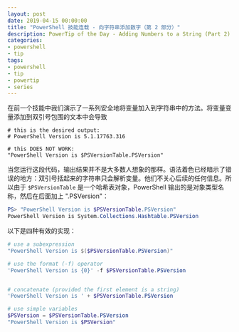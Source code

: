 ```yaml
---
layout: post
date: 2019-04-15 00:00:00
title: "PowerShell 技能连载 - 向字符串添加数字（第 2 部分）"
description: PowerTip of the Day - Adding Numbers to a String (Part 2)
categories:
- powershell
- tip
tags:
- powershell
- tip
- powertip
- series
---
```

在前一个技能中我们演示了一系列安全地将变量加入到字符串中的方法。将变量变量添加到双引号包围的文本中会导致

    # this is the desired output:
    # PowerShell Version is 5.1.17763.316

    # this DOES NOT WORK:
    "PowerShell Version is $PSVersionTable.PSVersion"

当您运行这段代码，输出结果并不是大多数人想象的那样。语法着色已经暗示了错误的地方：双引号括起来的字符串只会解析变量。他们不关心后续的任何信息。所以由于 `$PSVersionTable` 是一个哈希表对象，PowerShell 输出的是对象类型名称，然后在后面加上 ".PSVersion"：

```powershell
PS> "PowerShell Version is $PSVersionTable.PSVersion"
PowerShell Version is System.Collections.Hashtable.PSVersion
```

以下是四种有效的实现：

```powershell
# use a subexpression
"PowerShell Version is $($PSVersionTable.PSVersion)"

# use the format (-f) operator
'PowerShell Version is {0}' -f $PSVersionTable.PSVersion


# concatenate (provided the first element is a string)
'PowerShell Version is ' + $PSVersionTable.PSVersion

# use simple variables
$PSVersion = $PSVersionTable.PSVersion
"PowerShell Version is $PSVersion"
```

<!--本文国际来源：[Adding Numbers to a String (Part 2)](https://community.idera.com/database-tools/powershell/powertips/b/tips/posts/adding-numbers-to-a-string-part-2)-->

